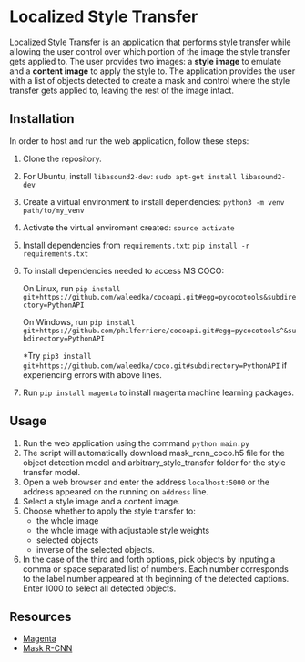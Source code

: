 # Localized Style Transfer

Localized Style Transfer is an application that performs style transfer while allowing the user control over which portion of the image the style transfer gets applied to. The user provides two images: a **style image** to emulate and a **content image** to apply the style to. The application provides the user with a list of objects detected to create a mask and control where the style transfer gets applied to, leaving the rest of the image intact.

## Installation

In order to host and run the web application, follow these steps:
1. Clone the repository.
2. For Ubuntu, install `libasound2-dev`: `sudo apt-get install libasound2-dev`
3. Create a virtual environment to install dependencies: `python3 -m venv path/to/my_venv`
4. Activate the virtual enviroment created: `source activate` 
5. Install dependencies from `requirements.txt`: `pip install -r requirements.txt`
6. To install dependencies needed to access MS COCO:

   On Linux, run `pip install git+https://github.com/waleedka/cocoapi.git#egg=pycocotools&subdirectory=PythonAPI` 
   
   On Windows, run `pip install git+https://github.com/philferriere/cocoapi.git#egg=pycocotools^&subdirectory=PythonAPI`
   
   *Try `pip3 install git+https://github.com/waleedka/coco.git#subdirectory=PythonAPI` if experiencing errors with above lines.
   
   
7. Run `pip install magenta` to install magenta machine learning packages. 

## Usage

1. Run the web application using the command `python main.py`
2. The script will automatically download mask_rcnn_coco.h5 file for the object detection model and arbitrary_style_transfer folder for the style transfer model.
3. Open a web browser and enter the address `localhost:5000` or the address appeared on the running on `address` line.
4. Select a style image and a content image.
5. Choose whether to apply the style transfer to:  
   - the whole image 
   - the whole image with adjustable style weights
   - selected objects
   - inverse of the selected objects.
6. In the case of the third and forth options, pick objects by inputing a comma or space separated list of numbers. Each number corresponds to the label number appeared at th beginning of the detected captions. Enter 1000 to select all detected objects. 

## Resources
* [Magenta](https://github.com/tensorflow/magenta)
* [Mask R-CNN](https://github.com/matterport/Mask_RCNN)
